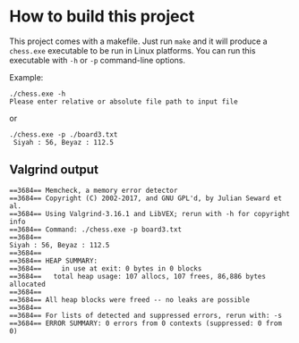 # How to build this project

This project comes with a makefile. Just run `make` and it will produce a `chess.exe` executable to be run in Linux platforms. You can run this executable with `-h` or `-p` command-line options. 

Example:

    ./chess.exe -h
    Please enter relative or absolute file path to input file
    
or

    ./chess.exe -p ./board3.txt
     Siyah : 56, Beyaz : 112.5

## Valgrind output 

    ==3684== Memcheck, a memory error detector
    ==3684== Copyright (C) 2002-2017, and GNU GPL'd, by Julian Seward et al.
    ==3684== Using Valgrind-3.16.1 and LibVEX; rerun with -h for copyright info
    ==3684== Command: ./chess.exe -p board3.txt
    ==3684== 
    Siyah : 56, Beyaz : 112.5
    ==3684== 
    ==3684== HEAP SUMMARY:
    ==3684==     in use at exit: 0 bytes in 0 blocks
    ==3684==   total heap usage: 107 allocs, 107 frees, 86,886 bytes allocated
    ==3684== 
    ==3684== All heap blocks were freed -- no leaks are possible
    ==3684== 
    ==3684== For lists of detected and suppressed errors, rerun with: -s
    ==3684== ERROR SUMMARY: 0 errors from 0 contexts (suppressed: 0 from 0)
